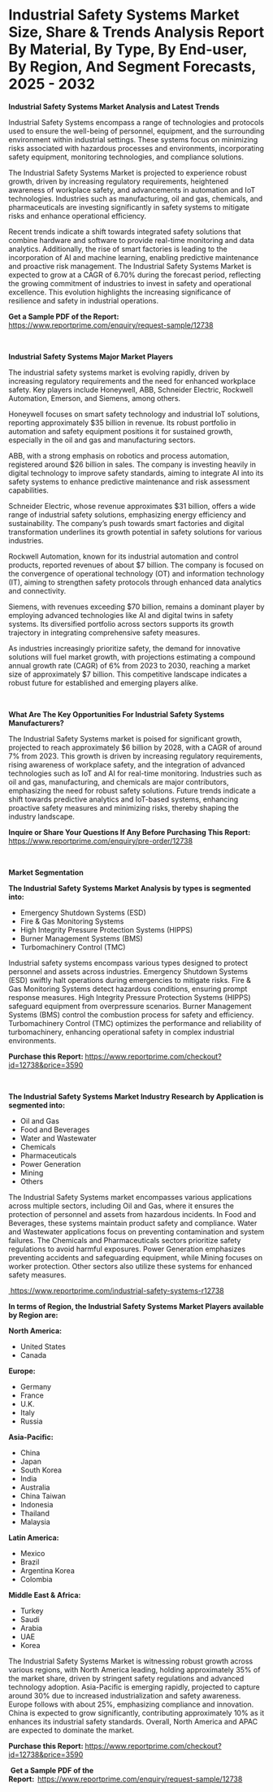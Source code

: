 <p><h1>Industrial Safety Systems Market Size, Share & Trends Analysis Report By Material, By Type, By End-user, By Region, And Segment Forecasts, 2025 - 2032</h1></p><p><strong>Industrial Safety Systems Market Analysis and Latest Trends</strong></p>
<p><p>Industrial Safety Systems encompass a range of technologies and protocols used to ensure the well-being of personnel, equipment, and the surrounding environment within industrial settings. These systems focus on minimizing risks associated with hazardous processes and environments, incorporating safety equipment, monitoring technologies, and compliance solutions. </p><p>The Industrial Safety Systems Market is projected to experience robust growth, driven by increasing regulatory requirements, heightened awareness of workplace safety, and advancements in automation and IoT technologies. Industries such as manufacturing, oil and gas, chemicals, and pharmaceuticals are investing significantly in safety systems to mitigate risks and enhance operational efficiency. </p><p>Recent trends indicate a shift towards integrated safety solutions that combine hardware and software to provide real-time monitoring and data analytics. Additionally, the rise of smart factories is leading to the incorporation of AI and machine learning, enabling predictive maintenance and proactive risk management. The Industrial Safety Systems Market is expected to grow at a CAGR of 6.70% during the forecast period, reflecting the growing commitment of industries to invest in safety and operational excellence. This evolution highlights the increasing significance of resilience and safety in industrial operations.</p></p>
<p><strong>Get a Sample PDF of the Report:&nbsp;</strong> <a href="https://www.reportprime.com/enquiry/request-sample/12738?utm_campaign=4656&utm_medium=2&utm_source=Github&utm_content=ia&utm_term=17052025&utm_id=industrial-safety-systems">https://www.reportprime.com/enquiry/request-sample/12738</a></p>
<p>&nbsp;</p>
<p><strong>Industrial Safety Systems Major Market Players</strong></p>
<p><p>The industrial safety systems market is evolving rapidly, driven by increasing regulatory requirements and the need for enhanced workplace safety. Key players include Honeywell, ABB, Schneider Electric, Rockwell Automation, Emerson, and Siemens, among others. </p><p>Honeywell focuses on smart safety technology and industrial IoT solutions, reporting approximately $35 billion in revenue. Its robust portfolio in automation and safety equipment positions it for sustained growth, especially in the oil and gas and manufacturing sectors.</p><p>ABB, with a strong emphasis on robotics and process automation, registered around $26 billion in sales. The company is investing heavily in digital technology to improve safety standards, aiming to integrate AI into its safety systems to enhance predictive maintenance and risk assessment capabilities.</p><p>Schneider Electric, whose revenue approximates $31 billion, offers a wide range of industrial safety solutions, emphasizing energy efficiency and sustainability. The company’s push towards smart factories and digital transformation underlines its growth potential in safety solutions for various industries.</p><p>Rockwell Automation, known for its industrial automation and control products, reported revenues of about $7 billion. The company is focused on the convergence of operational technology (OT) and information technology (IT), aiming to strengthen safety protocols through enhanced data analytics and connectivity.</p><p>Siemens, with revenues exceeding $70 billion, remains a dominant player by employing advanced technologies like AI and digital twins in safety systems. Its diversified portfolio across sectors supports its growth trajectory in integrating comprehensive safety measures.</p><p>As industries increasingly prioritize safety, the demand for innovative solutions will fuel market growth, with projections estimating a compound annual growth rate (CAGR) of 6% from 2023 to 2030, reaching a market size of approximately $7 billion. This competitive landscape indicates a robust future for established and emerging players alike.</p></p>
<p>&nbsp;</p>
<p><strong>What Are The Key Opportunities For Industrial Safety Systems Manufacturers?</strong></p>
<p><p>The Industrial Safety Systems market is poised for significant growth, projected to reach approximately $6 billion by 2028, with a CAGR of around 7% from 2023. This growth is driven by increasing regulatory requirements, rising awareness of workplace safety, and the integration of advanced technologies such as IoT and AI for real-time monitoring. Industries such as oil and gas, manufacturing, and chemicals are major contributors, emphasizing the need for robust safety solutions. Future trends indicate a shift towards predictive analytics and IoT-based systems, enhancing proactive safety measures and minimizing risks, thereby shaping the industry landscape.</p></p>
<p><strong>Inquire or Share Your Questions If Any Before Purchasing This Report:</strong> <a href="https://www.reportprime.com/enquiry/pre-order/12738?utm_campaign=4656&utm_medium=2&utm_source=Github&utm_content=ia&utm_term=17052025&utm_id=industrial-safety-systems">https://www.reportprime.com/enquiry/pre-order/12738</a></p>
<p>&nbsp;</p>
<p><strong>Market Segmentation</strong></p>
<p><strong>The Industrial Safety Systems Market Analysis by types is segmented into:</strong></p>
<p><ul><li>Emergency Shutdown Systems (ESD)</li><li>Fire & Gas Monitoring Systems</li><li>High Integrity Pressure Protection Systems (HIPPS)</li><li>Burner Management Systems (BMS)</li><li>Turbomachinery Control (TMC)</li></ul></p>
<p><p>Industrial safety systems encompass various types designed to protect personnel and assets across industries. Emergency Shutdown Systems (ESD) swiftly halt operations during emergencies to mitigate risks. Fire & Gas Monitoring Systems detect hazardous conditions, ensuring prompt response measures. High Integrity Pressure Protection Systems (HIPPS) safeguard equipment from overpressure scenarios. Burner Management Systems (BMS) control the combustion process for safety and efficiency. Turbomachinery Control (TMC) optimizes the performance and reliability of turbomachinery, enhancing operational safety in complex industrial environments.</p></p>
<p><strong>Purchase this Report:&nbsp;</strong><a href="https://www.reportprime.com/checkout?id=12738&price=3590&utm_campaign=4656&utm_medium=2&utm_source=Github&utm_content=ia&utm_term=17052025&utm_id=industrial-safety-systems">https://www.reportprime.com/checkout?id=12738&price=3590</a></p>
<p>&nbsp;</p>
<p><strong>The Industrial Safety Systems Market Industry Research by Application is segmented into:</strong></p>
<p><ul><li>Oil and Gas</li><li>Food and Beverages</li><li>Water and Wastewater</li><li>Chemicals</li><li>Pharmaceuticals</li><li>Power Generation</li><li>Mining</li><li>Others</li></ul></p>
<p><p>The Industrial Safety Systems market encompasses various applications across multiple sectors, including Oil and Gas, where it ensures the protection of personnel and assets from hazardous incidents. In Food and Beverages, these systems maintain product safety and compliance. Water and Wastewater applications focus on preventing contamination and system failures. The Chemicals and Pharmaceuticals sectors prioritize safety regulations to avoid harmful exposures. Power Generation emphasizes preventing accidents and safeguarding equipment, while Mining focuses on worker protection. Other sectors also utilize these systems for enhanced safety measures.</p></p>
<p><a href="https://www.reportprime.com/industrial-safety-systems-r12738?utm_campaign=4656&utm_medium=2&utm_source=Github&utm_content=ia&utm_term=17052025&utm_id=industrial-safety-systems">&nbsp;https://www.reportprime.com/industrial-safety-systems-r12738</a></p>
<p><strong>In terms of Region, the Industrial Safety Systems Market Players available by Region are:</strong></p>
<p>
    <p> <strong> North America: </strong>
        <ul>
            <li>United States</li>
            <li>Canada</li>
        </ul>
        </p> 
    <p> <strong> Europe: </strong>
        <ul>
            <li>Germany</li>
            <li>France</li>
            <li>U.K.</li>
            <li>Italy</li>
            <li>Russia</li>
        </ul>
        </p> 
    <p> <strong> Asia-Pacific: </strong>
        <ul>
            <li>China</li>
            <li>Japan</li>
            <li>South Korea</li>
            <li>India</li>
            <li>Australia</li>
            <li>China Taiwan</li>
            <li>Indonesia</li>
            <li>Thailand</li>
            <li>Malaysia</li>
        </ul>
        </p> 
    <p> <strong> Latin America: </strong>
        <ul>
            <li>Mexico</li>
            <li>Brazil</li>
            <li>Argentina Korea</li>
            <li>Colombia</li>
        </ul>
        </p> 
    <p> <strong> Middle East & Africa: </strong>
        <ul>
            <li>Turkey</li>
            <li>Saudi</li>
            <li>Arabia</li>
            <li>UAE</li>
            <li>Korea</li>
        </ul>
    </p>
    </p>
<p><p>The Industrial Safety Systems Market is witnessing robust growth across various regions, with North America leading, holding approximately 35% of the market share, driven by stringent safety regulations and advanced technology adoption. Asia-Pacific is emerging rapidly, projected to capture around 30% due to increased industrialization and safety awareness. Europe follows with about 25%, emphasizing compliance and innovation. China is expected to grow significantly, contributing approximately 10% as it enhances its industrial safety standards. Overall, North America and APAC are expected to dominate the market.</p></p>
<p><strong>Purchase this Report: </strong><a href="https://www.reportprime.com/checkout?id=12738&price=3590&utm_campaign=4656&utm_medium=2&utm_source=Github&utm_content=ia&utm_term=17052025&utm_id=industrial-safety-systems">https://www.reportprime.com/checkout?id=12738&price=3590</a></p>
<p>&nbsp;<strong>Get a Sample PDF of the Report:&nbsp;&nbsp;</strong><a href="https://www.reportprime.com/enquiry/request-sample/12738?utm_campaign=4656&utm_medium=2&utm_source=Github&utm_content=ia&utm_term=17052025&utm_id=industrial-safety-systems">https://www.reportprime.com/enquiry/request-sample/12738</a></p>
<p><strong></strong></p>
<p><p></p><p></p><p></p></p>